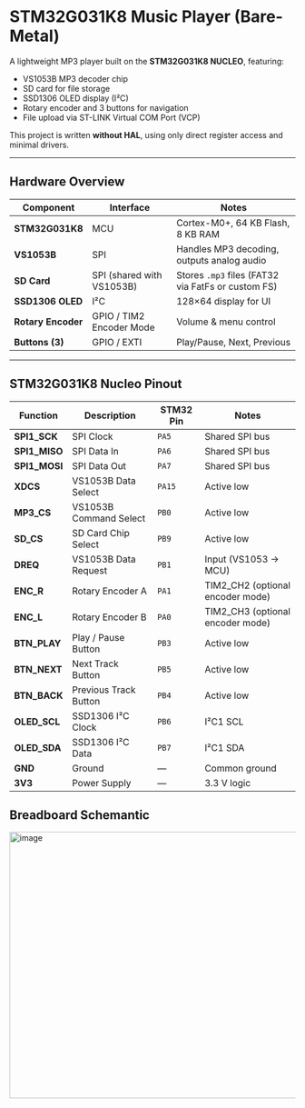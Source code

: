 # STM32G031K8 Music Player (Bare-Metal)

A lightweight MP3 player built on the **STM32G031K8 NUCLEO**, featuring:
- VS1053B MP3 decoder chip  
- SD card for file storage  
- SSD1306 OLED display (I²C)  
- Rotary encoder and 3 buttons for navigation  
- File upload via ST-LINK Virtual COM Port (VCP)

This project is written **without HAL**, using only direct register access and minimal drivers.

---

## Hardware Overview

| Component | Interface | Notes |
|------------|------------|-------|
| **STM32G031K8** | MCU | Cortex-M0+, 64 KB Flash, 8 KB RAM |
| **VS1053B** | SPI | Handles MP3 decoding, outputs analog audio |
| **SD Card** | SPI (shared with VS1053B) | Stores `.mp3` files (FAT32 via FatFs or custom FS) |
| **SSD1306 OLED** | I²C | 128×64 display for UI |
| **Rotary Encoder** | GPIO / TIM2 Encoder Mode | Volume & menu control |
| **Buttons (3)** | GPIO / EXTI | Play/Pause, Next, Previous |

---

## STM32G031K8 Nucleo Pinout

| Function        | Description            | STM32 Pin | Notes |
|-----------------|-----------------------|------------|-------|
| **SPI1_SCK**    | SPI Clock              | `PA5`      | Shared SPI bus |
| **SPI1_MISO**   | SPI Data In            | `PA6`      | Shared SPI bus |
| **SPI1_MOSI**   | SPI Data Out           | `PA7`      | Shared SPI bus |
| **XDCS**        | VS1053B Data Select    | `PA15`     | Active low |
| **MP3_CS**      | VS1053B Command Select | `PB0`      | Active low |
| **SD_CS**       | SD Card Chip Select    | `PB9`      | Active low |
| **DREQ**        | VS1053B Data Request   | `PB1`      | Input (VS1053 → MCU) |
| **ENC_R**       | Rotary Encoder A       | `PA1`      | TIM2_CH2 (optional encoder mode) |
| **ENC_L**       | Rotary Encoder B       | `PA0`      | TIM2_CH3 (optional encoder mode) |
| **BTN_PLAY**    | Play / Pause Button    | `PB3`      | Active low |
| **BTN_NEXT**    | Next Track Button      | `PB5`      | Active low |
| **BTN_BACK**    | Previous Track Button  | `PB4`      | Active low |
| **OLED_SCL**    | SSD1306 I²C Clock      | `PB6`      | I²C1 SCL |
| **OLED_SDA**    | SSD1306 I²C Data       | `PB7`      | I²C1 SDA |
| **GND**         | Ground                 | —          | Common ground |
| **3V3**         | Power Supply           | —          | 3.3 V logic |


## Breadboard Schemantic

<img width="620" height="469" alt="image" src="https://github.com/user-attachments/assets/c074f3db-2d77-4833-bb96-ed2c3429a1ca"/>
